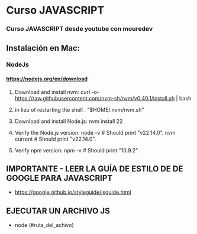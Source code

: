 
# Curso JAVASCRIPT

### Curso JAVASCRIPT desde youtube con mouredev

## Instalación en Mac:

### NodeJs

#### https://nodejs.org/en/download

1. Download and install nvm:
curl -o- https://raw.githubusercontent.com/nvm-sh/nvm/v0.40.1/install.sh | bash

2.  in lieu of restarting the shell
\. "$HOME/.nvm/nvm.sh"

3. Download and install Node.js:
nvm install 22

4. Verify the Node.js version:
node -v # Should print "v22.14.0".
nvm current # Should print "v22.14.0".

5. Verify npm version:
npm -v # Should print "10.9.2".

## IMPORTANTE - LEER LA GUÍA DE ESTILO DE DE GOOGLE PARA JAVASCRIPT

* https://google.github.io/styleguide/jsguide.html


## EJECUTAR UN ARCHIVO JS

* node (#ruta_del_achivo)